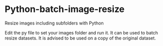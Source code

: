 # Python-batch-image-resize
Resize images including subfolders with Python

Edit the py file to set your images folder and run it.
It can be used to batch resize datasets. It is advised to be used on a copy of the original dataset.
